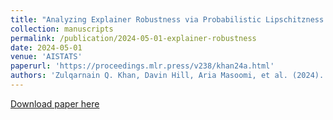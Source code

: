 ```yaml
---
title: "Analyzing Explainer Robustness via Probabilistic Lipschitzness of Prediction Functions"
collection: manuscripts
permalink: /publication/2024-05-01-explainer-robustness
date: 2024-05-01
venue: 'AISTATS'
paperurl: 'https://proceedings.mlr.press/v238/khan24a.html'
authors: 'Zulqarnain Q. Khan, Davin Hill, Aria Masoomi, et al. (2024). Analyzing Explainer Robustness via Probabilistic Lipschitzness of Prediction Functions. <i>AISTATS</i>.'
---
```


<a href='https://proceedings.mlr.press/v238/khan24a.html'>Download paper here</a>
